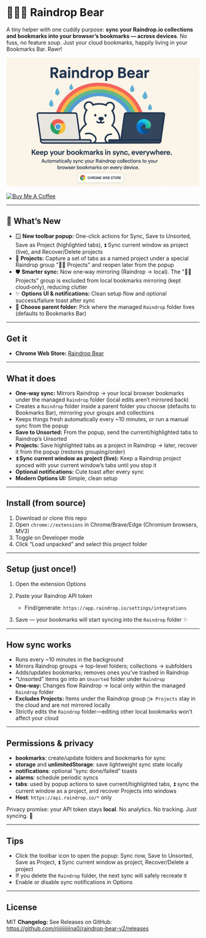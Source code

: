 # 🐻‍❄️💧 Raindrop Bear

A tiny helper with one cuddly purpose: **sync your Raindrop.io collections and bookmarks into your browser’s bookmarks — across devices**. No fuss, no feature soup. Just your cloud bookmarks, happily living in your Bookmarks Bar. Rawr!

![Poster](./docs/poster.jpeg)

<a href="https://buymeacoffee.com/riiiiiiiiiina" target="_blank"><img src="https://cdn.buymeacoffee.com/buttons/v2/default-blue.png" alt="Buy Me A Coffee" style="height: 60px !important;width: 217px !important;" ></a>

---

## 🚀 What’s New

- 🪟 **New toolbar popup:** One-click actions for Sync, Save to Unsorted, Save as Project (highlighted tabs), ⏫ Sync current window as project (live), and Recover/Delete projects
- 💾 **Projects:** Capture a set of tabs as a named project under a special Raindrop group "🐻‍❄️ Projects" and reopen later from the popup
- 🛡️ **Smarter sync:** Now one‑way mirroring (Raindrop → local). The "🐻‍❄️ Projects" group is excluded from local bookmarks mirroring (kept cloud‑only), reducing clutter
- ✨ **Options UI & notifications:** Clean setup flow and optional success/failure toast after sync
- 📂 **Choose parent folder:** Pick where the managed `Raindrop` folder lives (defaults to Bookmarks Bar)

---

## Get it

- **Chrome Web Store:** [Raindrop Bear](https://chromewebstore.google.com/detail/raindrop-bear/gkcgbmlbjcdmnifhcmfgkafekaohjcof)

---

## What it does

- **One‑way sync:** Mirrors Raindrop → your local browser bookmarks under the managed `Raindrop` folder (local edits aren’t mirrored back)
- Creates a `Raindrop` folder inside a parent folder you choose (defaults to Bookmarks Bar), mirroring your groups and collections
- Keeps things fresh automatically every \~10 minutes, or run a manual sync from the popup
- **Save to Unsorted:** From the popup, send the current/highlighted tabs to Raindrop’s Unsorted
- **Projects:** Save highlighted tabs as a project in Raindrop → later, recover it from the popup (restores grouping/order)
- **⏫ Sync current window as project (live):** Keep a Raindrop project synced with your current window’s tabs until you stop it
- **Optional notifications:** Cute toast after every sync
- **Modern Options UI:** Simple, clean setup

---

## Install (from source)

1. Download or clone this repo
2. Open `chrome://extensions` in Chrome/Brave/Edge (Chromium browsers, MV3)
3. Toggle on Developer mode
4. Click “Load unpacked” and select this project folder

---

## Setup (just once!)

1. Open the extension Options
2. Paste your Raindrop API token

   - Find/generate: `https://app.raindrop.io/settings/integrations`

3. Save — your bookmarks will start syncing into the `Raindrop` folder ✨

---

## How sync works

- Runs every \~10 minutes in the background
- Mirrors Raindrop groups → top-level folders; collections → subfolders
- Adds/updates bookmarks; removes ones you’ve trashed in Raindrop
- “Unsorted” items go into an `Unsorted` folder under `Raindrop`
- **One‑way:** Changes flow Raindrop → local only within the managed `Raindrop` folder
- **Excludes Projects:** Items under the Raindrop group `🐻‍❄️ Projects` stay in the cloud and are not mirrored locally
- Strictly edits the `Raindrop` folder—editing other local bookmarks won’t affect your cloud

---

## Permissions & privacy

- **bookmarks**: create/update folders and bookmarks for sync
- **storage** and **unlimitedStorage**: save lightweight sync state locally
- **notifications**: optional “sync done/failed” toasts
- **alarms**: schedule periodic syncs
- **tabs**: used by popup actions to save current/highlighted tabs, ⏫ sync the current window as a project, and recover Projects into windows
- **Host**: `https://api.raindrop.io/*` only

Privacy promise: your API token stays **local**. No analytics. No tracking. Just syncing. 💙

---

## Tips

- Click the toolbar icon to open the popup: Sync now, Save to Unsorted, Save as Project, ⏫ Sync current window as project, Recover/Delete a project
- If you delete the `Raindrop` folder, the next sync will safely recreate it
- Enable or disable sync notifications in Options

---

## License

MIT
**Changelog:**
See Releases on GitHub: https://github.com/riiiiiiiiiina0/raindrop-bear-v2/releases
